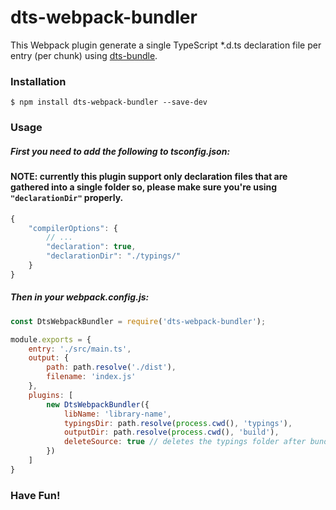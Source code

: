 # dts-webpack-bundler

This Webpack plugin generate a single TypeScript *.d.ts declaration file per entry (per chunk) using [dts-bundle](https://github.com/TypeStrong/dts-bundle).

### Installation

```shell
$ npm install dts-webpack-bundler --save-dev
```

### Usage

##### First you need to add the following to tsconfig.json:
#### NOTE: currently this plugin support only declaration files that are gathered into a single folder so, please make sure you're using `"declarationDir"` properly.

```javascript
{
    "compilerOptions": {
        // ...
        "declaration": true,
        "declarationDir": "./typings/"
    }
}
```

##### Then in your webpack.config.js:

```javascript
const DtsWebpackBundler = require('dts-webpack-bundler');

module.exports = {
    entry: './src/main.ts',
    output: {
        path: path.resolve('./dist'),
        filename: 'index.js'
    },
    plugins: [
        new DtsWebpackBundler({
			libName: 'library-name',
			typingsDir: path.resolve(process.cwd(), 'typings'),
			outputDir: path.resolve(process.cwd(), 'build'),
			deleteSource: true // deletes the typings folder after bundling it.
        })
    ]
}
```

### Have Fun!